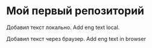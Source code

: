 ﻿# Мой первый репозиторий 

Добавил текст локально.
Add eng text local.

Добавил текст через браузер. Add eng text in browser

